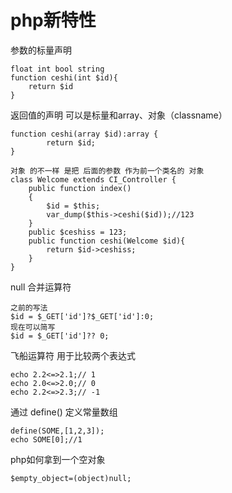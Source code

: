 # php新特性
参数的标量声明

```
float int bool string
function ceshi(int $id){
    return $id    
}
```

返回值的声明 可以是标量和array、对象（classname）
```
function ceshi(array $id):array {
		return $id;
}

对象 的不一样 是把 后面的参数 作为前一个类名的 对象
class Welcome extends CI_Controller {
    public function index()
	{
		$id = $this;
		var_dump($this->ceshi($id));//123
	}
 	public $ceshiss = 123;
	public function ceshi(Welcome $id){
		return $id->ceshiss;
	}
}
```
null 合并运算符
```
之前的写法
$id = $_GET['id']?$_GET['id']:0;
现在可以简写
$id = $_GET['id']?? 0;
```
飞船运算符 用于比较两个表达式

```
echo 2.2<=>2.1;// 1
echo 2.0<=>2.0;// 0
echo 2.2<=>2.3;// -1
```
通过 define() 定义常量数组

```
define(SOME,[1,2,3]);
echo SOME[0];//1
```


php如何拿到一个空对象
```
$empty_object=(object)null;
```